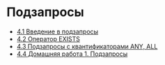# Подзапросы

- [4.1 Введение в подзапросы](./4.1%20Introduction%20into%20subqueries)
- [4.2 Оператор EXISTS](4.2%20Operator%20EXISTS)
- [4.3 Подзапросы с квантификаторами ANY, ALL](4.3%20Quantifiers.%20ANY,%20ALL)
- [4.4 Домашняя работа 1. Подзапросы](4.4%20Homework%201.%20Subqueries)
